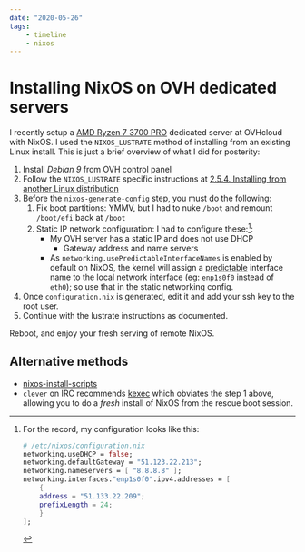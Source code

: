 ```yaml
---
date: "2020-05-26"
tags:
    - timeline 
    - nixos
---
```


# Installing NixOS on OVH dedicated servers

I recently setup a [AMD Ryzen 7 3700 PRO](https://www.ovh.com/ca/en/dedicated-servers/infra/infra-limited-edition-2/) dedicated server at OVHcloud with NixOS. I used the `NIXOS_LUSTRATE` method of installing from an existing Linux install. This is just a brief overview of what I did for posterity:

1. Install *Debian 9* from OVH control panel
1. Follow the `NIXOS_LUSTRATE` specific instructions at [2.5.4. Installing from another Linux distribution](https://nixos.org/nixos/manual/#sec-installing-from-other-distro)
1. Before the `nixos-generate-config` step, you must do the following:
   1. Fix boot partitions: YMMV, but I had to nuke `/boot` and remount `/boot/efi` back at `/boot`
   1. Static IP network configuration: I had to configure these:[^cfg]:
      - My OVH server has a static IP and does not use DHCP
        - Gateway address and name servers
      - As `networking.usePredictableInterfaceNames` is enabled by default on NixOS, the kernel will assign a [predictable](https://www.freedesktop.org/wiki/Software/systemd/PredictableNetworkInterfaceNames/) interface name to the local network interface (eg: `enp1s0f0` instead of `eth0`); so use that in the static networking config.
1. Once `configuration.nix` is generated, edit it and add your ssh key to the root user.
1. Continue with the lustrate instructions as documented.

Reboot, and enjoy your fresh serving of remote NixOS.

## Alternative methods

- [nixos-install-scripts](https://github.com/nix-community/nixos-install-scripts/blob/master/hosters/ovh-dedicated/ovh-dedicated-wipe-and-install-nixos.sh)
- `clever` on IRC recommends [kexec](https://github.com/cleverca22/nix-tests/tree/master/kexec) which obviates the step 1 above, allowing you to do a *fresh* install of NixOS from the rescue boot session.
      
[^cfg]: For the record, my configuration looks like this:
    ```nix
    # /etc/nixos/configuration.nix
    networking.useDHCP = false;
    networking.defaultGateway = "51.123.22.213";
    networking.nameservers = [ "8.8.8.8" ];
    networking.interfaces."enp1s0f0".ipv4.addresses = [
        {
        address = "51.133.22.209";
        prefixLength = 24;
        }
    ];
    ```
